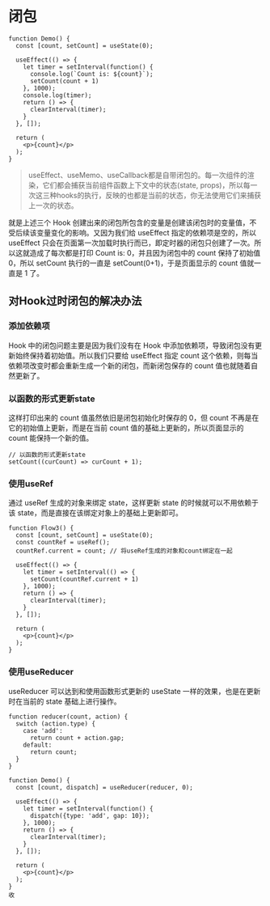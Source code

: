 # 闭包
```
function Demo() {
  const [count, setCount] = useState(0);

  useEffect(() => {
    let timer = setInterval(function() {
      console.log(`Count is: ${count}`);
      setCount(count + 1)
    }, 1000);
    console.log(timer);
    return () => {
      clearInterval(timer);
    }
  }, []);

  return (
    <p>{count}</p>
  );
}
```
> useEffect、useMemo、useCallback都是自带闭包的。每一次组件的渲染，它们都会捕获当前组件函数上下文中的状态(state, props)，所以每一次这三种hooks的执行，反映的也都是当前的状态，你无法使用它们来捕获上一次的状态。   

就是上述三个 Hook 创建出来的闭包所包含的变量是创建该闭包时的变量值，不受后续该变量变化的影响。又因为我们给 useEffect 指定的依赖项是空的，所以 useEffect 只会在页面第一次加载时执行而已，即定时器的闭包只创建了一次。所以这就造成了每次都是打印 Count is: 0，并且因为闭包中的 count 保持了初始值 0，所以 setCount 执行的一直是 setCount(0+1)，于是页面显示的 count 值就一直是 1 了。

## 对Hook过时闭包的解决办法
### 添加依赖项
Hook 中的闭包问题主要是因为我们没有在 Hook 中添加依赖项，导致闭包没有更新始终保持着初始值。所以我们只要给 useEffect 指定 count 这个依赖，则每当依赖项改变时都会重新生成一个新的闭包，而新闭包保存的 count 值也就随着自然更新了。

### 以函数的形式更新state
这样打印出来的 count 值虽然依旧是闭包初始化时保存的 0，但 count 不再是在它的初始值上更新，而是在当前 count 值的基础上更新的，所以页面显示的 count 能保持一个新的值。  

```
// 以函数的形式更新state
setCount((curCount) => curCount + 1);
```

### 使用useRef
通过 useRef 生成的对象来绑定 state，这样更新 state 的时候就可以不用依赖于该 state，而是直接在该绑定对象上的基础上更新即可。  

```
function Flow3() {
  const [count, setCount] = useState(0);
  const countRef = useRef();
  countRef.current = count; // 将useRef生成的对象和count绑定在一起

  useEffect(() => {
    let timer = setInterval(() => {
      setCount(countRef.current + 1)
    }, 1000);
    return () => {
      clearInterval(timer);
    }
  }, []);

  return (
    <p>{count}</p>
  );
}
```

### 使用useReducer
useReducer 可以达到和使用函数形式更新的 useState 一样的效果，也是在更新时在当前的 state 基础上进行操作。  

```
function reducer(count, action) {
  switch (action.type) {
    case 'add':
      return count + action.gap;
    default:
      return count;
  } 
}

function Demo() {
  const [count, dispatch] = useReducer(reducer, 0);

  useEffect(() => {
    let timer = setInterval(function() {
      dispatch({type: 'add', gap: 10});
    }, 1000);
    return () => {
      clearInterval(timer);
    }
  }, []);

  return (
    <p>{count}</p>
  );
}
收
```